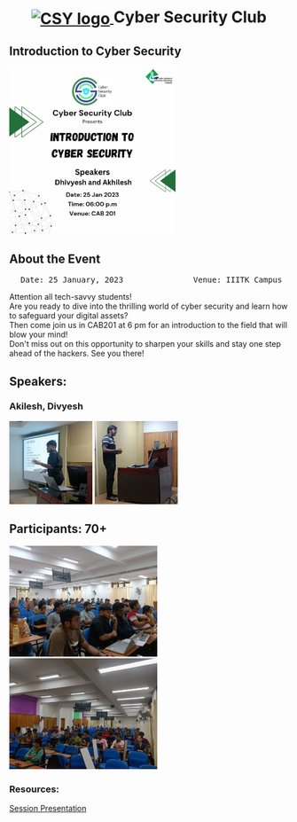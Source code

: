 <h1 align="center">
    <a href="https://github.com/CSYClubIIITK/ClubVault">
        <img src="../../Logo.png" valign="middle" height="58" alt="CSY logo" />
    </a>
    <span valign="middle">
        Cyber Security Club
    </span>
</h1>

<h2>Introduction to Cyber Security</h2>
<section>
    <div class="container container1">
        <div class="content">
            <img class="banner" src="banner.jpg" alt="Web 3.0 and Smart Contracts" style="height:300px;">
            <br>
            <h2>About the Event</h2>
            <p><pre><center> Date: 25 January, 2023               Venue: IIITK Campus</center></pre></p>
            <p>Attention all tech-savvy students!<br>Are you ready to dive into the thrilling world of cyber security and learn how to safeguard your digital assets?<br> Then come join us in CAB201 at 6 pm for an introduction to the field that will blow your mind!<br> Don't miss out on this opportunity to sharpen your skills and stay one step ahead of the hackers. See you there!</p>

            
 <h2>Speakers:</h2>
 <h3>Akilesh, Divyesh</h3>
    <img src="akhilesh.jpg" float="left" height="150" alt="akhilesh" />
    <img src="divyesh.jpg" float="left" height="150" alt="divyesh" />
            
<h2>Participants: 70+</h2>
            <img src="participants1.jpg" float="left" height="200" alt="p1" />
            <img src="participants2.jpg" float="left" height="200" alt="p2" />

### Resources:

[Session Presentation](Cyber_Threats_and_Networking.pdf)
